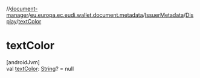 //[document-manager](../../../../index.md)/[eu.europa.ec.eudi.wallet.document.metadata](../../index.md)/[IssuerMetadata](../index.md)/[Display](index.md)/[textColor](text-color.md)

# textColor

[androidJvm]\
val [textColor](text-color.md): [String](https://kotlinlang.org/api/latest/jvm/stdlib/kotlin-stdlib/kotlin/-string/index.html)? =
null
